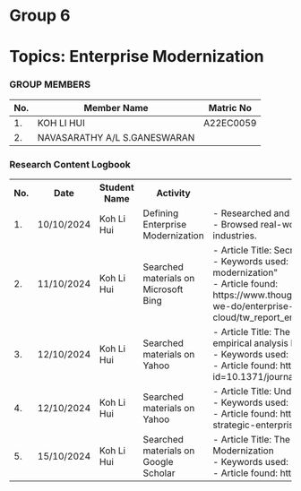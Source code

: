 # Group 6 
# Topics: Enterprise Modernization
### GROUP MEMBERS
|No. | Member Name | Matric No |
|--|--|--|
|1. | KOH LI HUI | A22EC0059 |
|2. |  NAVASARATHY A/L S.GANESWARAN |  |

<div class="logbook-section">
    <h3>Research Content Logbook</h3>
    <table>
        <tr>
            <th>No.</th>
            <th>Date</th>
            <th>Student Name</th>
            <th>Activity</th>
            <th>Details</th>
        </tr>
        <tr>
          <td>1.</td>
          <td>10/10/2024</td>
          <td>Koh Li Hui</td>
          <td>Defining Enterprise Modernization</td>
          <td>- Researched and reviewed various definitions of "Enterprise Modernization."<br>
              - Browsed real-world examples of enterprise modernization initiatives across industries.
          </td>
        </tr>
       <tr>
            <td>2.</td>
            <td>11/10/2024</td>
            <td>Koh Li Hui</td>
            <td>Searched materials on Microsoft Bing</td>
            <td>- Article Title: Secrets Of Successful Digital Transformation<br>
                - Keywords used: "comparative analysis key components of successful enterprise modernization"<br>
                - Article found: https://www.thoughtworks.com/content/dam/thoughtworks/documents/report/what-we-do/enterprise-modernization-platforms-cloud/tw_report_empc_forrester_modernization_opportunity_snapshot.pdf
            </td>
        </tr>
      <tr>
            <td>3.</td>
            <td>12/10/2024</td>
            <td>Koh Li Hui</td>
            <td>Searched materials on Yahoo</td>
            <td>- Article Title: The impact of digital transformation on enterprise performance: An empirical analysis based on China’s manufacturing export enterprises<br>
                - Keywords used: "key components of successful enterprise modernization"<br>
                - Article found: https://journals.plos.org/plosone/article?id=10.1371/journal.pone.0299723#sec001
            </td>
        </tr>
      <tr>
            <td>4.</td>
            <td>12/10/2024</td>
            <td>Koh Li Hui</td>
            <td>Searched materials on Yahoo</td>
            <td>- Article Title: Understanding Strategic Enterprise Modernization<br>
                - Keywords used: "key components of successful enterprise modernization"<br>
                - Article found: https://www.cai.io/resources/thought-leadership/understanding-strategic-enterprise-modernization
            </td>
        </tr>
      <tr>
            <td>5.</td>
            <td>15/10/2024</td>
            <td>Koh Li Hui</td>
            <td>Searched materials on Google Scholar</td>
            <td>- Article Title: The Essence of the Conceptual Model of Service Enterprises Modernization<br>
                - Keywords used: "enterprise modernization"<br>
                - Article found: https://dergipark.org.tr/en/download/article-file/363480
            </td>
        </tr>
    </table>
</div>
